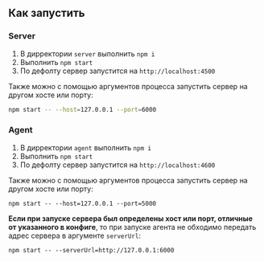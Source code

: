 ## Как запустить

### Server
1. В дирректории `server` выполнить `npm i`
2. Выполнить `npm start`
3. По дефолту сервер запустится на `http://localhost:4500`

Также можно с помощью аргументов процесса запустить сервер на другом хосте или порту:
```bash
npm start -- --host=127.0.0.1 --port=6000
```

### Agent
1. В дирректории `agent` выполнить `npm i`
2. Выполнить `npm start`
3. По дефолту сервер запустится на `http://localhost:4600`

Также можно с помощью аргументов процесса запустить сервер на другом хосте или порту:
```
npm start -- --host=127.0.0.1 --port=5000
```

**Если при запуске сервера был определены хост или порт, отличные от указанного в конфиге**,
то при запуске агента не обходимо передать адрес сервера в аргументе `serverUrl`:
```
npm start -- --serverUrl=http://127.0.0.1:6000
```